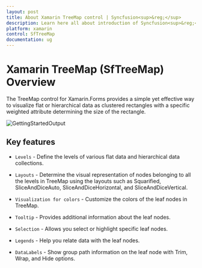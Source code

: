 ```yaml
---
layout: post
title: About Xamarin TreeMap control | Syncfusion<sup>&reg;</sup>
description: Learn here all about introduction of Syncfusion<sup>&reg;</sup> Xamarin TreeMap (SfTreeMap) control, its elements and more.
platform: xamarin
control: SfTreeMap
documentation: ug
---
```


# Xamarin TreeMap (SfTreeMap) Overview

The TreeMap control for Xamarin.Forms provides a simple yet effective way to visualize flat or hierarchical data as clustered rectangles with a specific weighted attribute determining the size of the rectangle.

![GettingStartedOutput](Getting-Started_images/GettingStartedOutput.png)

## Key features

* `Levels` - Define the levels of various flat data and hierarchical data collections.

* `Layouts` - Determine the visual representation of nodes belonging to all the levels in TreeMap using the layouts such as Squarified, SliceAndDiceAuto, SliceAndDiceHorizontal, and SliceAndDiceVertical.

* `Visualization for colors` - Customize the colors of the leaf nodes in TreeMap.

* `Tooltip` - Provides additional information about the leaf nodes.

* `Selection` - Allows you select or highlight specific leaf nodes.

* `Legends` - Help you relate data with the leaf nodes.

* `DataLabels` - Show group path information on the leaf node with Trim, Wrap, and Hide options.

